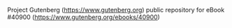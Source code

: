 Project Gutenberg (https://www.gutenberg.org) public repository for eBook #40900 (https://www.gutenberg.org/ebooks/40900)
